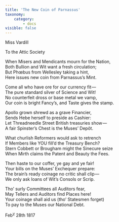 ```yaml
---
title: 'The New Coin of Parnassus'
taxonomy:
    category:
        - docs
visible: false
---
```


<div class="author">Miss Vardill</div>

<span class="title">To the Attic Society</span>

When Misers and Mendicants mourn for the Nation,  
Both Bullion and Wit want a fresh circulation;  
But Phœbus from Wellesley taking a hint,  
Here issues new coin from Parnassus’s Mint.

Come all who have ore for our currency fit —   
The pure standard silver of Science and Wit!  
No counterfeit dross or base metal we vamp,  
Our coin is bright Fancy’s, and Taste gives the stamp.

Apollo grown shrewd as a grave Financier,  
Sends Hebe herself to preside as Cashier:  
Let Threadneedle Street British treasuries show —   
A fair Spinster’s Chest is the Muses’ Depôt.

What churlish Reformers would ask to retrench  
If Members like YOU fill’d the Treasury Bench?  
Stern Cobbett or Brougham might the Sinecure seize  
When Mirth claims the Patent and Beauty the Fees.

Then haste to our coffer, ye gay and ye fair!  
Your bills on the Muses’ Exchequer prepare:  
The brain’s ready coinage no critic shall clip —   
We only ask loans of Wit’s Consols or Scrip.

Tho’ surly Committees all Auditors fear,  
May Tellers and Auditors find Places here!  
Your coinage shall aid us (tho’ Statesmen forget)  
To pay to the Muses our National Debt.

Feb<sup>ỵ</sup> 28th 1817